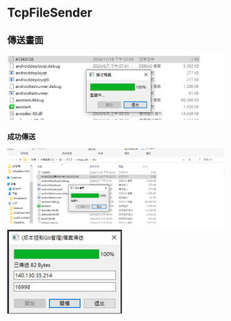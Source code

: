 # TcpFileSender
## 傳送畫面
![TcpFileSender](https://github.com/CHENGJUI-TSAI/TCP-11-18/blob/main/%E5%82%B3%E9%80%81%E7%95%AB%E9%9D%A2.png)
### 成功傳送
![TcpFileSender](https://github.com/CHENGJUI-TSAI/TCP-11-18/blob/main/%E6%88%90%E5%8A%9F%E5%82%B3%E9%80%81.png)
![TcpFileSender](https://github.com/CHENGJUI-TSAI/TCP-11-18/blob/main/%E7%A8%8B%E5%BC%8F%E7%95%AB%E9%9D%A2.png)
